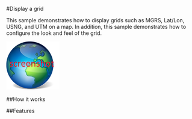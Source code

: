 #Display a grid

This sample demonstrates how to display grids such as MGRS, Lat/Lon, USNG, and UTM on a map. In addition, this sample demonstrates how to configure the look and feel of the grid.

![](screenshot.png)

##How it works

##Features

